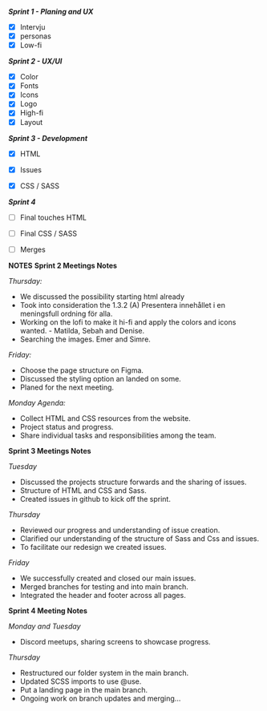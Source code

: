 ***Sprint 1 - Planing and UX***
- [x] Intervju
- [x] personas
- [x] Low-fi

***Sprint 2 - UX/UI***
- [x] Color
- [x] Fonts
- [x] Icons
- [x] Logo
- [x] High-fi
- [x] Layout

***Sprint 3 - Development***
- [x] HTML
- [x] Issues
- [x] CSS / SASS 


***Sprint 4***
- [ ] Final touches HTML
- [ ] Final CSS / SASS
- [ ] Merges


**NOTES**
**Sprint 2 Meetings Notes**

*Thursday:*
 - We discussed the possibility starting html already
 - Took into consideration the 1.3.2 (A) Presentera innehållet i en meningsfull ordning för alla.
 - Working on the lofi to make it hi-fi and apply the colors and icons wanted. - Matilda, Sebah and Denise. 
 - Searching the images. Emer and Simre.
   
*Friday:*
- Choose the page structure on Figma.
- Discussed the styling option an landed on some.
- Planed for the next meeting.
  
*Monday Agenda:*
- Collect HTML and CSS resources from the website. 
- Project status and progress. 
- Share individual tasks and responsibilities among the team.

**Sprint 3 Meetings Notes**

*Tuesday*
- Discussed the projects structure forwards and the sharing of issues.
- Structure of HTML and CSS and Sass. 
- Created issues in github to kick off the sprint. 

*Thursday*
- Reviewed our progress and understanding of issue creation.
- Clarified our understanding of the structure of Sass and Css and issues. 
- To facilitate our redesign we created issues.


*Friday*
- We successfully created and closed our main issues.
- Merged branches for testing and into main branch.
- Integrated the header and footer across all pages.

  
**Sprint 4 Meeting Notes**

*Monday and Tuesday*
- Discord meetups, sharing screens to showcase progress.

*Thursday*
- Restructured our folder system in the main branch.
- Updated SCSS imports to use @use.
- Put a landing page in the main branch.
- Ongoing work on branch updates and merging...
 



